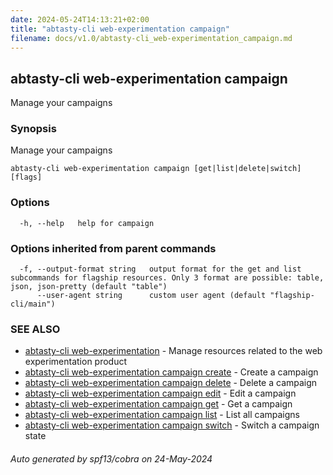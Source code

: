 ```yaml
---
date: 2024-05-24T14:13:21+02:00
title: "abtasty-cli web-experimentation campaign"
filename: docs/v1.0/abtasty-cli_web-experimentation_campaign.md
---
```

## abtasty-cli web-experimentation campaign

Manage your campaigns

### Synopsis

Manage your campaigns

```
abtasty-cli web-experimentation campaign [get|list|delete|switch] [flags]
```

### Options

```
  -h, --help   help for campaign
```

### Options inherited from parent commands

```
  -f, --output-format string   output format for the get and list subcommands for flagship resources. Only 3 format are possible: table, json, json-pretty (default "table")
      --user-agent string      custom user agent (default "flagship-cli/main")
```

### SEE ALSO

* [abtasty-cli web-experimentation](/docs/v1.0/abtasty-cli_web-experimentation.md)	 - Manage resources related to the web experimentation product
* [abtasty-cli web-experimentation campaign create](/docs/v1.0/abtasty-cli_web-experimentation_campaign_create.md)	 - Create a campaign
* [abtasty-cli web-experimentation campaign delete](/docs/v1.0/abtasty-cli_web-experimentation_campaign_delete.md)	 - Delete a campaign
* [abtasty-cli web-experimentation campaign edit](/docs/v1.0/abtasty-cli_web-experimentation_campaign_edit.md)	 - Edit a campaign
* [abtasty-cli web-experimentation campaign get](/docs/v1.0/abtasty-cli_web-experimentation_campaign_get.md)	 - Get a campaign
* [abtasty-cli web-experimentation campaign list](/docs/v1.0/abtasty-cli_web-experimentation_campaign_list.md)	 - List all campaigns
* [abtasty-cli web-experimentation campaign switch](/docs/v1.0/abtasty-cli_web-experimentation_campaign_switch.md)	 - Switch a campaign state

###### Auto generated by spf13/cobra on 24-May-2024
